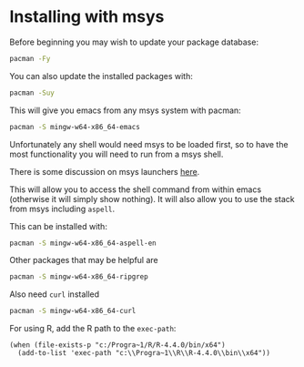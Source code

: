 # Installing with msys

Before beginning you may wish to update your package database:

```sh
pacman -Fy
```

You can also update the installed packages with:

```sh
pacman -Suy
```

This will give you emacs from any msys system with pacman:

```sh
pacman -S mingw-w64-x86_64-emacs
```

Unfortunately any shell would need msys to be loaded first, so to have
the most functionality you will need to run from a msys shell.

There is some discussion on msys launchers
[here](https://www.msys2.org/wiki/Launchers/).

This will allow you to access the shell command from within emacs
(otherwise it will simply show nothing).  It will also allow you to
use the stack from msys including `aspell`.

This can be installed with:

```sh
pacman -S mingw-w64-x86_64-aspell-en
```

Other packages that may be helpful are

```sh
pacman -S mingw-w64-x86_64-ripgrep
```

Also need `curl` installed

```sh
pacman -S mingw-w64-x86_64-curl
```

For using R, add the R path to the `exec-path`:

```emacs-lisp
(when (file-exists-p "c:/Progra~1/R/R-4.4.0/bin/x64")
  (add-to-list 'exec-path "c:\\Progra~1\\R\\R-4.4.0\\bin\\x64"))
```

